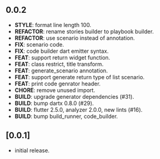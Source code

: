 ## 0.0.2

 - **STYLE**: format line length 100.
 - **REFACTOR**: rename stories builder to playbook builder.
 - **REFACTOR**: use scenario instead of annotation.
 - **FIX**: scenario code.
 - **FIX**: code builder dart emitter syntax.
 - **FEAT**: support return widget function.
 - **FEAT**: class restrict, title transform.
 - **FEAT**: generate_scenario annotation.
 - **FEAT**: support generate return type of list scenario.
 - **FEAT**: print code genrator header.
 - **CHORE**: remove unused import.
 - **BUILD**: upgrade generator dependencies (#31).
 - **BUILD**: bump dartx 0.8.0 (#29).
 - **BUILD**: flutter 2.5.0, analyzer 2.0.0, new lints (#16).
 - **BUILD**: bump build_runner, code_builder.

## [0.0.1]

- initial release.
